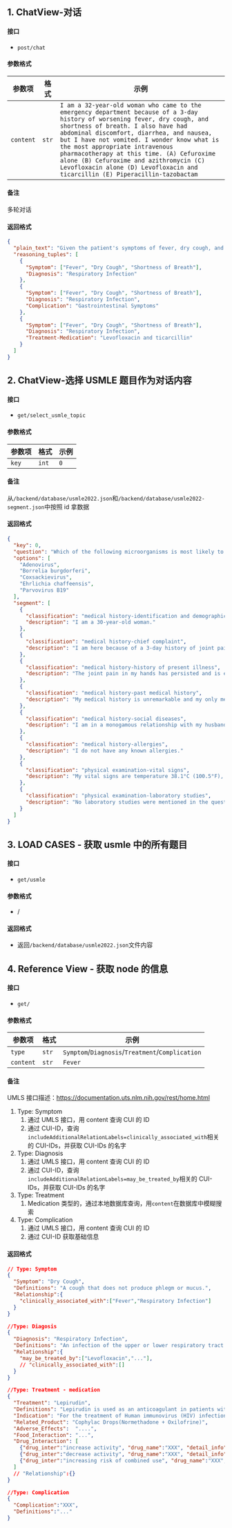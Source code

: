 ## 1. ChatView-对话

#### 接口

- `post/chat`

#### 参数格式

| 参数项    | 格式  | 示例                                                                                                                                                                                                                                                                                                                                                                                                                                                                 |
| --------- | ----- | -------------------------------------------------------------------------------------------------------------------------------------------------------------------------------------------------------------------------------------------------------------------------------------------------------------------------------------------------------------------------------------------------------------------------------------------------------------------- |
| `content` | `str` | `I am a 32-year-old woman who came to the emergency department because of a 3-day history of worsening fever, dry cough, and shortness of breath. I also have had abdominal discomfort, diarrhea, and nausea, but I have not vomited. I wonder know what is the most appropriate intravenous pharmacotherapy at this time. (A) Cefuroxime alone (B) Cefuroxime and azithromycin (C) Levofloxacin alone (D) Levofloxacin and ticarcillin (E) Piperacillin-tazobactam` |

#### 备注

多轮对话

#### 返回格式

```json
{
  "plain_text": "Given the patient's symptoms of fever, dry cough, and shortness of breath, along with abdominal discomfort, diarrhea, and nausea, the initial diagnosis points towards a respiratory infection with a possible complication involving the gastrointestinal system. The most appropriate intravenous pharmacotherapy in this case would be a combination of Levofloxacin and ticarcillin to target the respiratory infection and address the possible complications involving the gastrointestinal symptoms.So, the answer is (D) Levofloxacin and ticarcillin.",
  "reasoning_tuples": [
    {
      "Symptom": ["Fever", "Dry Cough", "Shortness of Breath"],
      "Diagnosis": "Respiratory Infection"
    },
    {
      "Symptom": ["Fever", "Dry Cough", "Shortness of Breath"],
      "Diagnosis": "Respiratory Infection",
      "Complication": "Gastrointestinal Symptoms"
    },
    {
      "Symptom": ["Fever", "Dry Cough", "Shortness of Breath"],
      "Diagnosis": "Respiratory Infection",
      "Treatment-Medication": "Levofloxacin and ticarcillin"
    }
  ]
}
```

## 2. ChatView-选择 USMLE 题目作为对话内容

#### 接口

- `get/select_usmle_topic`

#### 参数格式

| 参数项 | 格式  | 示例 |
| ------ | ----- | ---- |
| `key`  | `int` | `0`  |

#### 备注

从`/backend/database/usmle2022.json`和`/backend/database/usmle2022-segment.json`中按照 id 拿数据

#### 返回格式

```json
{
  "key": 0,
  "question": "Which of the following microorganisms is most likely to have caused this patient's symptoms?",
  "options": [
    "Adenovirus",
    "Borrelia burgdorferi",
    "Coxsackievirus",
    "Ehrlichia chaffeensis",
    "Parvovirus B19"
  ],
  "segment": [
    {
      "classification": "medical history-identification and demographics",
      "description": "I am a 30-year-old woman."
    },
    {
      "classification": "medical history-chief complaint",
      "description": "I am here because of a 3-day history of joint pain in my hands and a rash over my chest and arms."
    },
    {
      "classification": "medical history-history of present illness",
      "description": "The joint pain in my hands has persisted and is exacerbated by writing or typing. I rate the pain as a 3 on a 10-point scale."
    },
    {
      "classification": "medical history-past medical history",
      "description": "My medical history is unremarkable and my only medication is an oral contraceptive."
    },
    {
      "classification": "medical history-social diseases",
      "description": "I am in a monogamous relationship with my husband. I do not smoke cigarettes, drink alcoholic beverages, or use illicit drugs."
    },
    {
      "classification": "medical history-allergies",
      "description": "I do not have any known allergies."
    },
    {
      "classification": "physical examination-vital signs",
      "description": "My vital signs are temperature 38.1°C (100.5°F), pulse 94/min, respirations 18/min, and blood pressure 107/58 mm Hg."
    },
    {
      "classification": "physical examination-laboratory studies",
      "description": "No laboratory studies were mentioned in the question stem."
    }
  ]
}
```

## 3. LOAD CASES - 获取 usmle 中的所有题目

#### 接口

- `get/usmle`

#### 参数格式

- /

#### 返回格式

- 返回`/backend/database/usmle2022.json`文件内容

## 4. Reference View - 获取 node 的信息

#### 接口

- `get/`

#### 参数格式

| 参数项    | 格式  | 示例                                             |
| --------- | ----- | ------------------------------------------------ |
| `type`    | `str` | `Symptom`/`Diagnosis`/`Treatment`/`Complication` |
| `content` | `str` | `Fever`                                          |

#### 备注

UMLS 接口描述：https://documentation.uts.nlm.nih.gov/rest/home.html

1. Type: Symptom
   1. 通过 UMLS 接口，用 content 查询 CUI 的 ID
   2. 通过 CUI-ID，查询`includeAdditionalRelationLabels=clinically_associated_with`相关的 CUI-IDs，并获取 CUI-IDs 的名字
2. Type: Diagnosis
   1. 通过 UMLS 接口，用 content 查询 CUI 的 ID
   2. 通过 CUI-ID，查询`includeAdditionalRelationLabels=may_be_treated_by`相关的 CUI-IDs，并获取 CUI-IDs 的名字
3. Type: Treatment
   1. Medication 类型的，通过本地数据库查询，用`content`在数据库中模糊搜索
4. Type: Complication
   1. 通过 UMLS 接口，用 content 查询 CUI 的 ID
   2. 通过 CUI-ID 获取基础信息

#### 返回格式

```json
// Type: Symptom
{
  "Symptom": "Dry Cough",
  "Definitions": "A cough that does not produce phlegm or mucus.",
  "Relationship":{
    "clinically_associated_with":["Fever","Respiratory Infection"]
  }
}

//Type: Diagosis
{
  "Diagnosis": "Respiratory Infection",
  "Definitions": "An infection of the upper or lower respiratory tract.",
  "Relationship":{
    "may_be_treated_by":["Levofloxacin","..."],
    // "clinically_associated_with":[]
  }
}

//Type: Treatment - medication
{
  "Treatment": "Lepirudin",
  "Definitions": "Lepirudin is used as an anticoagulant in patients with heparin-induced thrombocytopenia (HIT), an immune reaction associated with a high risk of thromboembolic complications. ",
  "Indication": "For the treatment of Human immunovirus (HIV) infections in conjunction with other antivirals.",
  "Related_Product": "Cophylac Drops(Normethadone + Oxilofrine)",
  "Adverse_Effects":  "....",
  "Food_Interaction": "...",
  "Drug_Interaction": [
    {"drug_inter":"increase activity", "drug_name":"XXX", "detail_info":"..."},
    {"drug_inter":"decrease activity", "drug_name":"XXX", "detail_info":"..."},
    {"drug_inter":"increasing risk of combined use", "drug_name":"XXX", "detail_info":"..."},
  ]
  // "Relationship":{}
}

//Type: Complication
{
  "Complication":"XXX",
  "Definitions":"..."
}
```

<!-- ## 2. DrugBank数据库-药物信息查询

#### 接口

- `post /drug_search`

#### 参数格式

| 参数项        | 格式    | 示例                |
|------------|-------| ------------------- |
| `drugName` | `str` | `Cefuroxime` |

#### 返回格式

```json
{
  "name": "Cefuroxime",
  "description": "....",
  "simple_description": "...",
  //or None
  "clinical_description": "...",
  //or None
  "synonyms": [
    "..",
    "..."
  ],
  "indication": "...",
  "toxicity": "...",
  "ages": {
  },
  "products": ["..",".."],
  "food_interaction":,
  "drug-interaction":
}
``` -->
